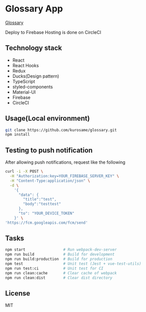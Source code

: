# Glossary App

[Glossary](https://glossary-kurosame.firebaseapp.com)

Deploy to Firebase Hosting is done on CircleCI

## Technology stack

- React
- React Hooks
- Redux
- Ducks(Design pattern)
- TypeScript
- styled-components
- Material-UI
- Firebase
- CircleCI

## Usage(Local environment)

```sh
git clone https://github.com/kurosame/glossary.git
npm install
```

## Testing to push notification

After allowing push notifications, request like the following

```sh
curl -i -X POST \
  -H "Authorization:key=YOUR_FIREBASE_SERVER_KEY" \
  -H "Content-Type:application/json" \
  -d \
    '{
      "data": {
        "title":"test",
        "body":"testtest"
      },
      "to": "YOUR_DEVICE_TOKEN"
    }' \
'https://fcm.googleapis.com/fcm/send'
```

## Tasks

```sh
npm start                 # Run webpack-dev-server
npm run build             # Build for development
npm run build:production  # Build for production
npm test                  # Unit test (Jest + vue-test-utils)
npm run test:ci           # Unit test for CI
npm run clean:cache       # Clear cache of webpack
npm run clean:dist        # Clear dist directory
```

## License

MIT
